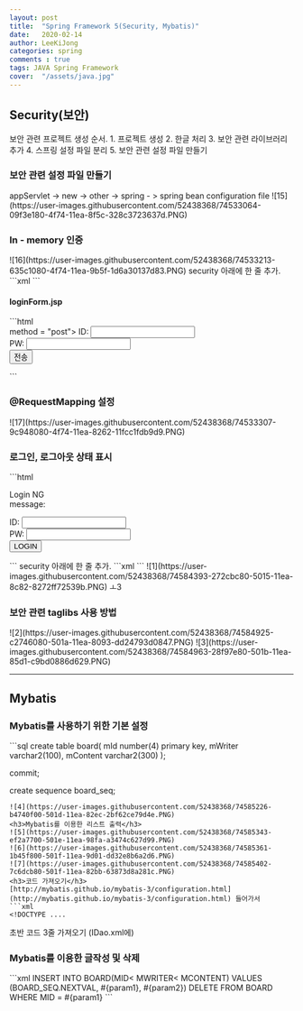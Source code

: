 ```yaml
---
layout: post
title:  "Spring Framework 5(Security, Mybatis)"
date:   2020-02-14
author: LeeKiJong
categories: spring
comments : true
tags: JAVA Spring Framework
cover:  "/assets/java.jpg"
---
```

<h2>Security(보안)</h2>
보안 관련 프로젝트 생성 순서.  
1. 프로젝트 생성  
2. 한글 처리  
3. 보안 관련 라이브러리 추가  
4. 스프링 설정 파일 분리  
5. 보안 관련 설정 파일 만들기  
<h3>보안 관련 설정 파일 만들기</h3>
appServlet -> new -> other -> spring - > spring bean configuration file  
![15](https://user-images.githubusercontent.com/52438368/74533064-09f3e180-4f74-11ea-8f5c-328c3723637d.PNG)
<h3>In - memory 인증</h3>
![16](https://user-images.githubusercontent.com/52438368/74533213-635c1080-4f74-11ea-9b5f-1d6a30137d83.PNG)  
security 아래에 한 줄 추가.  
```xml
<security:form-login login-page = "/loginForm.html"/>
<!-- 로그인은 이 페이지로 하겠다. -->
```
<h4>loginForm.jsp</h4>
```html
<form action = "<c:url value = "j_spring_security_check" /> method = "post">
  ID: <input type = "text" name = "j_username" id = "j_username"> <br/> 
  PW: <input type = "text" name = "j_password" id = "j_password"> <br/> 
  <input type = "submit" value = "전송"><br/>
</form>
```
<h3>@RequestMapping 설정</h3>
![17](https://user-images.githubusercontent.com/52438368/74533307-9c948080-4f74-11ea-8262-11fcc1fdb9d9.PNG)

<h3>로그인, 로그아웃 상태 표시</h3>
```html
<c:url value = "j_spring_security_check" var = "loginUrl"/>
<form action = "${loginUrl}" method = "post">
  <c:if test = "${param.ng != null}">
  <p>
    Login NG <br/>
    <c:if test = "${SPRING_SECURITY_LAST_EXCEPTION != NULL}">
      message: <c:out value = "${SPRING_SECURITY_LAST_EXCEPTION.message}"/>
    </c:if>
  </p>
  </c:if>
  ID: <input type = "text" name = "j_username"> <br/> 
  PW: <input type = "text" name = "j_password"> <br/> 
  <input type = "submit" value = "LOGIN"><br/>

</form>
```
security 아래에 한 줄 추가.  
```xml
<security:form-login login-page = "/loginForm.html"
          authentication-failure-url = "/loginForm.html?ng"/>
```
![1](https://user-images.githubusercontent.com/52438368/74584393-272cbc80-5015-11ea-8c82-8272ff72539b.PNG)  ㅗ3
<h3>보안 관련 taglibs 사용 방법</h3>
![2](https://user-images.githubusercontent.com/52438368/74584925-c2746080-501a-11ea-8093-dd24793d0847.PNG)  
![3](https://user-images.githubusercontent.com/52438368/74584963-28f97e80-501b-11ea-85d1-c9bd0886d629.PNG)  
<hr>
<h2>Mybatis</h2>
<h3>Mybatis를 사용하기 위한 기본 설정</h3>
```sql
create table board(
  mId number(4) primary key,
  mWriter varchar2(100),
  mContent varchar2(300)
);

commit;

create sequence board_seq;
```
![4](https://user-images.githubusercontent.com/52438368/74585226-b4740f00-501d-11ea-82ec-2bf62ce79d4e.PNG)  
<h3>Mybatis를 이용한 리스트 출력</h3>
![5](https://user-images.githubusercontent.com/52438368/74585343-ef2a7700-501e-11ea-98fa-a3474c627d99.PNG)  
![6](https://user-images.githubusercontent.com/52438368/74585361-1b45f800-501f-11ea-9d01-dd32e8b6a2d6.PNG)  
![7](https://user-images.githubusercontent.com/52438368/74585402-7c6dcb80-501f-11ea-82bb-63873d8a281c.PNG)  
<h3>코드 가져오기</h3>
[http://mybatis.github.io/mybatis-3/configuration.html](http://mybatis.github.io/mybatis-3/configuration.html) 들어가서  
```xml
<!DOCTYPE ....
```
초반 코드 3줄 가져오기 (IDao.xml에)  
<h3>Mybatis를 이용한 글작성 및 삭제</h3>
```xml
<insert id = "writeDao">
  INSERT INTO BOARD(MID< MWRITER< MCONTENT) VALUES (BOARD_SEQ.NEXTVAL, #{param1}, #{param2})
</insert>
<delete id = "deleteDao">
  DELETE FROM BOARD WHERE MID = #{param1}
</delete>
```
